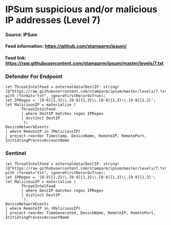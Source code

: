 # IPSum suspicious and/or malicious IP addresses (Level 7)

#### Source: IPSum
#### Feed information: https://github.com/stamparm/ipsum/
#### Feed link: https://raw.githubusercontent.com/stamparm/ipsum/master/levels/7.txt

### Defender For Endpoint
```
let ThreatIntelFeed = externaldata(DestIP: string)[@"https://raw.githubusercontent.com/stamparm/ipsum/master/levels/7.txt"] with (format="txt", ignoreFirstRecord=True);
let IPRegex = '[0-9]{1,3}\\.[0-9]{1,3}\\.[0-9]{1,3}\\.[0-9]{1,3}';
let MaliciousIP = materialize (
       ThreatIntelFeed
       | where DestIP matches regex IPRegex
       | distinct DestIP
        );
DeviceNetworkEvents
| where RemoteIP in (MaliciousIP)
| project-reorder Timestamp, DeviceName, RemoteIP, RemotePort, InitiatingProcessAccountName
```


### Sentinel
```
let ThreatIntelFeed = externaldata(DestIP: string)[@"https://raw.githubusercontent.com/stamparm/ipsum/master/levels/7.txt"] with (format="txt", ignoreFirstRecord=True);
let IPRegex = '[0-9]{1,3}\\.[0-9]{1,3}\\.[0-9]{1,3}\\.[0-9]{1,3}';
let MaliciousIP = materialize (
       ThreatIntelFeed
       | where DestIP matches regex IPRegex
       | distinct DestIP
        );
DeviceNetworkEvents
| where RemoteIP in (MaliciousIP)
| project-reorder TimeGenerated, DeviceName, RemoteIP, RemotePort, InitiatingProcessAccountName
```

